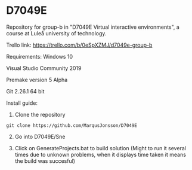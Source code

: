 # D7049E
Repository for group-b in "D7049E Virtual interactive environments", a course at Luleå university of technology.

Trello link: https://trello.com/b/0eSpXZMJ/d7049e-group-b

Requirements:
Windows 10

Visual Studio Community 2019

Premake version 5 Alpha

Git 2.26.1 64 bit

Install guide:

1. Clone the repository

```git clone https://github.com/MarqusJonsson/D7049E```

2. Go into D7049E/Sne

3. Click on GenerateProjects.bat to build solution (Might to run it several times due to unknown problems, when it displays time taken it means the build was succesful)
